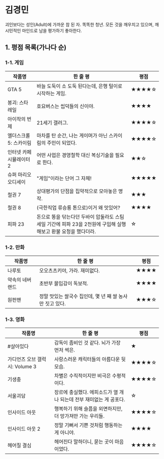 # 김경민
괴인보다는 성인(Adult)에 가까운 참 된 자. 똑똑한 청년. 모든 것을 깨우치고 있으며, 깨시민적인 마인드로 남을 평가하기 좋아한다.

## 1. 평점 목록(가나다 순)

### 1-1. 게임

|작품명|한 줄 평|평점|
|------|-----|-----|
|GTA 5|바늘 도둑이 소 도둑 된다는데, 은행 털이로 시작하는 게임.|★★★★☆|
|붕괴: 스타레일|호요버스는 씹덕들의 신이야.|★★★★|
|아이작의 번제|21세기 갤러그.|★★★★☆|
|엘더스크롤 5: 스카이림|마차를 탄 순간, 나는 게이머가 아닌 스카이림의 주민이 되었다.|★★★★☆|
|인터넷 카페 시뮬레이터 2|어떤 사업은 경영철학 대신 복싱기술을 필요로 한다.|★★☆|
|슈퍼 마리오 오디세이|"게임"이라는 단어 그 자체!|★★★★★|
|철권 7|상대평가의 단점을 집약적으로 모아놓은 명작.|★★★|
|철권 8|(극한직업 류승룡 톤으로)이거 왜 맛있어?|★★★★|
|피파 23|돈으로 똥을 닦는다던 두바이 압둘라도 스팀 세일 기간에 피파 23을 2천원에 구입해 실행해보고 환불 요청을 했다더라.|☆| 

### 1-2. 만화

|작품명|한 줄 평|평점|
|------|-----|-----|
|나루토|오오츠츠키야, 가라. 재미없다.|★★★★|
|약속의 네버랜드|초반부 몰입감이 독보적.|★★★★|
|원펀맨|정말 맛있는 쌀국수 집인데, 몇 년 째 쌀 농사만 짓고 있다.|★★★☆|

### 1-3. 영화

|작품명|한 줄 평|평점|
|------|-----|-----|
|#살아있다|감독이 좀비인 것 같다. 뇌가 가장 먼저 썩은.|★|
|가디언즈 오브 갤럭시: Volume 3|사랑스러운 캐릭터들의 아름다운 뒷모습.|★★★★☆|
|기생충|차별은 수직적이지만 비극은 수평적이다.|★★★★☆|
|서울괴담|장르에 충실했다. 에피소드가 열 개나 되는데 전부 재미없는 게 공포다.|☆|
|인사이드 아웃|행복하기 위해 슬픔을 외면하지만, 더 망가져만 가는 우리들.|★★★★☆|
|인사이드 아웃 2|정말 기뻐서 기쁜 것처럼 행동하는 게 아니야.|★★★★|
|헤어질 결심|헤어진다 말하더니, 묻는 곳이 마음이었다.|★★★★☆|


